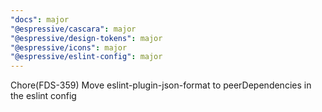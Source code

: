 ```yaml
---
"docs": major
"@espressive/cascara": major
"@espressive/design-tokens": major
"@espressive/icons": major
"@espressive/eslint-config": major
---
```


Chore(FDS-359) Move eslint-plugin-json-format to peerDependencies in the eslint config
